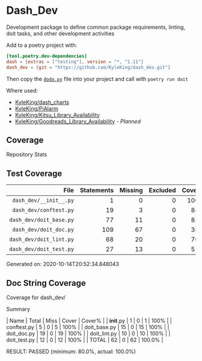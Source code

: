 # Dash_Dev

Development package to define common package requirements, linting, doit tasks, and other development activities

Add to a poetry project with:

```toml
[tool.poetry.dev-dependencies]
dash = {extras = ["testing"], version = "*, ^1.11"}
dash_dev = {git = "https://github.com/KyleKing/dash_dev.git"}
```

Then copy the [`dodo.py`](./dodo.py) file into your project and call with `poetry run doit`

Where used:

- [KyleKing/dash_charts](https://github.com/KyleKing/dash_charts)
- [KyleKing/PiAlarm](https://github.com/KyleKing/PiAlarm)
- [KyleKing/Kitsu_Library_Availability](https://github.com/KyleKing/Kitsu_Library_Availability)
- [KyleKing/Goodreads_Library_Availability](https://github.com/KyleKing/Goodreads_Library_Availability) - *Planned*

## Coverage

Repository Stats

## Test Coverage

<!-- COVERAGE -->

| File | Statements | Missing | Excluded | Coverage |
| --: | --: | --: | --: | --: |
| `dash_dev/__init__.py` | 1 | 0 | 0 | 100.0% |
| `dash_dev/conftest.py` | 19 | 3 | 0 | 84.2% |
| `dash_dev/doit_base.py` | 77 | 11 | 0 | 85.7% |
| `dash_dev/doit_doc.py` | 109 | 67 | 0 | 38.5% |
| `dash_dev/doit_lint.py` | 68 | 20 | 0 | 70.6% |
| `dash_dev/doit_test.py` | 27 | 13 | 0 | 51.9% |

Generated on: 2020-10-14T20:52:34.848043

<!-- /COVERAGE -->

## Doc String Coverage

<!-- INTERROGATE -->


Coverage for dash_dev/


Summary

| Name                          |               Total |               Miss |               Cover |               Cover% |
| __init__.py                   |                   1 |                  0 |                   1 |                 100% |
| conftest.py                   |                   5 |                  0 |                   5 |                 100% |
| doit_base.py                  |                  15 |                  0 |                  15 |                 100% |
| doit_doc.py                   |                  19 |                  0 |                  19 |                 100% |
| doit_lint.py                  |                  10 |                  0 |                  10 |                 100% |
| doit_test.py                  |                  12 |                  0 |                  12 |                 100% |
| TOTAL                         |                  62 |                  0 |                  62 |               100.0% |

RESULT: PASSED (minimum: 80.0%, actual: 100.0%)




<!-- /INTERROGATE -->
